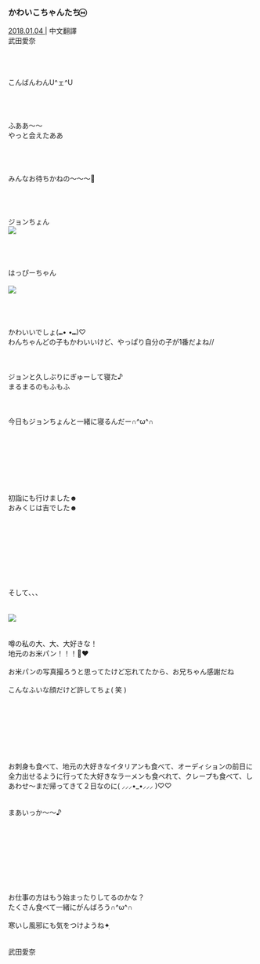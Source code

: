 ### かわいこちゃんたち⑅⃝︎
<a target="_blank" rel="noreferrer noopener" href="http://blog.nanabunnonijyuuni.com/s/n227/diary/detail/171?ima=3212&cd=blog">2018.01.04 </a>| 中文翻譯<a target="_blank" rel="noreferrer noopener" href=""></a><br>
武田愛奈<br>
<p><br><br><br>
こんばんわんU^ェ^U<br><br><br><br><br>
ふああ〜〜<br>
やっと会えたああ<br><br><br><br><br>
みんなお待ちかねの〜〜〜🐾<br><br><br><br><br>
ジョンちょん<br>
<img src="../../../../../Album/Backup/Blog/Aina/Jan2018/20180104_Blog_Aina_1.jpg"><br><br><br><br><br>
はっぴーちゃん<br><br>
<img src="../../../../../Album/Backup/Blog/Aina/Jan2018/20180104_Blog_Aina_2.jpg"><br><br><br><br><br>
かわいいでしょ(⑉︎• •⑉︎)♡<br>
わんちゃんどの子もかわいいけど、やっぱり自分の子が1番だよね//<br><br><br><br>
ジョンと久しぶりにぎゅーして寝た♪<br>
まるまるのもふもふ<br><br><br><br>
今日もジョンちょんと一緒に寝るんだー∩^ω^∩<br><br><br><br><br><br><br><br><br>
初詣にも行けました☻<br>
おみくじは吉でした☻<br><br><br><br><br><br><br><br><br><br>
そして、、、<br><br><br>
<img src="../../../../../Album/Backup/Blog/Aina/Jan2018/20180104_Blog_Aina_3.jpg"><br><br><br>
噂の私の大、大、大好きな！<br>
地元のお米パン！！！🥖❤️<br><br>
お米パンの写真撮ろうと思ってたけど忘れてたから、お兄ちゃん感謝だね<br><br>
こんなふいな顔だけど許してちょ( 笑 )<br><br><br><br><br><br><br><br><br>
お刺身も食べて、地元の大好きなイタリアンも食べて、オーディションの前日に全力出せるように行ってた大好きなラーメンも食べれて、クレープも食べて、しあわせ〜まだ帰ってきて２日なのに( ⸝⸝⸝•_•⸝⸝⸝ )♡︎♡︎<br><br><br>
まあいっか〜〜♪<br><br><br><br><br><br><br><br><br><br>
お仕事の方はもう始まったりしてるのかな？<br>
たくさん食べて一緒にがんばろう∩^ω^∩<br><br>
寒いし風邪にも気をつけようね✦ฺ︎<br><br><br>
武田愛奈</p>